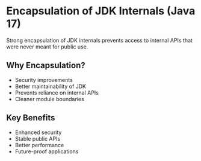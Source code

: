 # Encapsulation of JDK Internals (Java 17)

Strong encapsulation of JDK internals prevents access to internal APIs that were never meant for public use.

## Why Encapsulation?
- Security improvements
- Better maintainability of JDK
- Prevents reliance on internal APIs
- Cleaner module boundaries

## Key Benefits
- Enhanced security
- Stable public APIs
- Better performance
- Future-proof applications